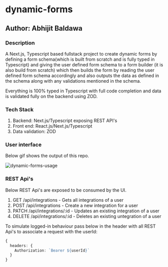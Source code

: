 # dynamic-forms
## Author: Abhijit Baldawa

### Description
A Next.js, Typescript based fullstack project to create dynamic forms by defining a form schema(which is built from scratch and is fully typed in Typescript) and giving the user defined form schema to a form builder (it is also build from scratch) which then builds the form by reading the user defined form schema accordingly and also outputs the data as defined in the schema along with any validations mentioned in the schema.

Everything is 100% typed in Typescript with full code completion and data is validated fully on the backend using ZOD.

### Tech Stack
1. Backend: Next.js/Typescript exposing REST API's
2. Front end: React.js/Next.js/Typescript
3. Data validation: ZOD


### User interface
Below gif shows the output of this repo.

![dynamic-forms-usage](https://user-images.githubusercontent.com/5449692/197034123-6324c860-7b24-4e40-8138-c51f1b254ee2.gif)

### REST Api's
Below REST Api's are exposed to be consumed by the UI.
1. GET /api/integrations - Gets all integrations of a user
2. POST /api/integrations - Create a new integration for a user
3. PATCH /api/integrations/:id - Updates an existing integration of a user
4. DELETE /api/integrations/:id - Deletes an existing untegration of a user

To simulate logged-in behaviour pass below in the header with all REST Api's to associate a request with the userId:
```typescript
{
  headers: {
    Authorization: `Bearer ${userId}`
  }
}
```
